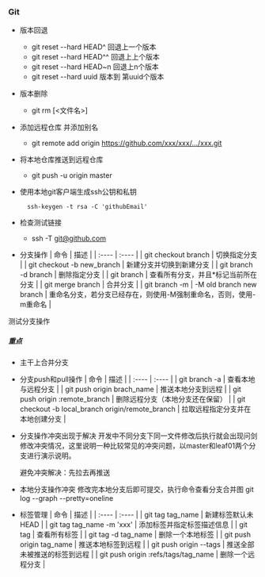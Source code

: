 ### Git

  - 版本回退 
    - git reset --hard HEAD^ 回退上一个版本
    - git reset --hard HEAD^^ 回退上上个版本
    - git reset --hard HEAD~n 回退上n个版本
    - git reset --hard uuid 版本到 第uuid个版本

  - 版本删除
    - git rm [<文件名>]

  - 添加远程仓库 并添加别名
    - git remote add origin https://github.com/xxx/xxx/.../xxx.git

  - 将本地仓库推送到远程仓库
    - git push -u origin master

  - 使用本地git客户端生成ssh公钥和私钥 
    ```git
      ssh-keygen -t rsa -C 'githubEmail'
    ```

  - 检查测试链接
    - ssh -T git@github.com


  - 分支操作
    | 命令  | 描述  |
    | :---- | :----  |
    | git checkout branch | 切换指定分支 |
    | git checkout -b new_branch | 新建分支并切换到新建分支 |
    | git branch -d branch | 删除指定分支 |
    | git branch | 查看所有分支，并且*标记当前所在分支 |
    | git merge branch | 合并分支 |
    | git branch -m | -M old branch new branch | 重命名分支，若分支已经存在，则使用-M强制重命名，否则，使用-m重命名 |

  测试分支操作
  ##### 重点
  - 主干上合并分支

  - 分支push和pull操作
    | 命令  | 描述  |
    | :---- | :---- |
    | git branch -a | 查看本地与远程分支 |
    | git push origin brach_name | 推送本地分支到远程 |
    | git push origin :remote_branch | 删除远程分支（本地分支还在保留） |
    | git checkout -b local_branch origin/remote_branch | 拉取远程指定分支并在本地创建分支 |

  - 分支操作冲突出现于解决
    开发中不同分支下同一文件修改后执行就会出现问剑修改冲突情况，这里说明一种比较常见的冲突问题，以master和leaf01两个分支进行演示说明。

    避免冲突解决：先拉去再推送

  - 本地分支操作冲突
    修改完本地分支后即可提交，执行命令查看分支合并图 git log --graph --pretty=oneline


  - 标签管理
    | 命令  | 描述  |
    | :---- | :---- |
    | git tag tag_name | 新建标签默认未HEAD |
    | git tag tag_name -m 'xxx' | 添加标签并指定标签描述信息 |
    | git tag | 查看所有标签 |
    | git tag -d tag_name | 删除一个本地标签 |
    | git push origin tag_name | 推送本地标签到远程 |
    | git push origin --tags | 推送全部未被推送的标签到远程 |
    | git push origin :refs/tags/tag_name | 删除一个远程分支 |